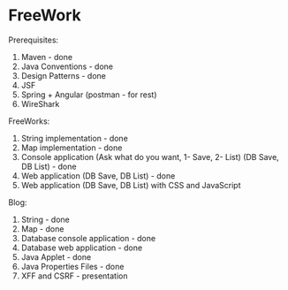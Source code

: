 # FreeWork

Prerequisites:

1. Maven - done
2. Java Conventions - done
3. Design Patterns - done
4. JSF
4. Spring + Angular (postman - for rest)	
5. WireShark


FreeWorks:

1. String implementation - done
1. Map implementation - done
2. Console application (Ask what do you want, 1- Save, 2- List) (DB Save, DB List) - done
3. Web application (DB Save, DB List) - done
4. Web application (DB Save, DB List) with CSS and JavaScript

Blog:
1. String - done
2. Map - done
3. Database console application - done
4. Database web application - done
5. Java Applet - done
6. Java Properties Files - done
7. XFF and CSRF - presentation



